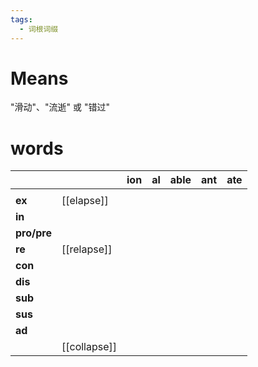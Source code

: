 ```yaml
---
tags:
  - 词根词缀
---
```

# Means
"滑动"、"流逝" 或 "错过"
# words
|             |              | **ion** | **al** | **able** | **ant** | **ate** |
| ----------- | ------------ | ------- | ------ | -------- | ------- | ------- |
|             |              |         |        |          |         |         |
| **ex**      | [[elapse]]   |         |        |          |         |         |
| **in**      |              |         |        |          |         |         |
| **pro/pre** |              |         |        |          |         |         |
| **re**      | [[relapse]]  |         |        |          |         |         |
| **con**     |              |         |        |          |         |         |
| **dis**     |              |         |        |          |         |         |
| **sub**     |              |         |        |          |         |         |
| **sus**     |              |         |        |          |         |         |
| **ad**      |              |         |        |          |         |         |
|             | [[collapse]] |         |        |          |         |         |

